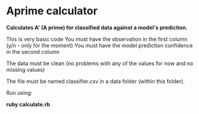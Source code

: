 # Aprime calculator

**Calculates A' (A prime) for classified data against a model's prediction.**

This is very basic code
You must have the observation in the first column (y/n - only for the moment)
You must have the model prediction confidence in the second column

The data must be clean (no problems with any of the values for now and no missing values)

The file must be named classifier.csv in a data folder (within this folder).

Run using:

**ruby calculate.rb**

